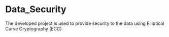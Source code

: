 # Data_Security
The developed project is used to provide security to the data using Elliptical Curve Cryptography (ECC) 
